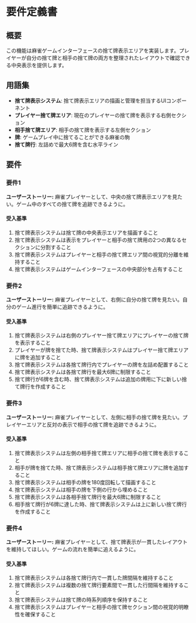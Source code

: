 # 要件定義書

## 概要

この機能は麻雀ゲームインターフェースの捨て牌表示エリアを実装します。プレイヤーが自分の捨て牌と相手の捨て牌の両方を整理されたレイアウトで確認できる中央表示を提供します。

## 用語集

- **捨て牌表示システム**: 捨て牌表示エリアの描画と管理を担当するUIコンポーネント
- **プレイヤー捨て牌エリア**: 現在のプレイヤーの捨て牌を表示する右側セクション
- **相手捨て牌エリア**: 相手の捨て牌を表示する左側セクション
- **牌**: ゲームプレイ中に捨てることができる麻雀の駒
- **捨て牌行**: 左詰めで最大6牌を含む水平ライン

## 要件

### 要件1

**ユーザーストーリー:** 麻雀プレイヤーとして、中央の捨て牌表示エリアを見たい。ゲーム中のすべての捨て牌を追跡できるように。

#### 受入基準

1. 捨て牌表示システムは捨て牌の中央表示エリアを描画すること
2. 捨て牌表示システムは表示をプレイヤーと相手の捨て牌用の2つの異なるセクションに分割すること
3. 捨て牌表示システムはプレイヤーと相手の捨て牌エリア間の視覚的分離を維持すること
4. 捨て牌表示システムはゲームインターフェースの中央部分を占有すること

### 要件2

**ユーザーストーリー:** 麻雀プレイヤーとして、右側に自分の捨て牌を見たい。自分のゲーム進行を簡単に追跡できるように。

#### 受入基準

1. 捨て牌表示システムは右側のプレイヤー捨て牌エリアにプレイヤーの捨て牌を表示すること
2. プレイヤーが牌を捨てた時、捨て牌表示システムはプレイヤー捨て牌エリアに牌を追加すること
3. 捨て牌表示システムは各捨て牌行内でプレイヤーの牌を左詰め配置すること
4. 捨て牌表示システムは各捨て牌行を最大6牌に制限すること
5. 捨て牌行が6牌を含む時、捨て牌表示システムは追加の牌用に下に新しい捨て牌行を作成すること

### 要件3

**ユーザーストーリー:** 麻雀プレイヤーとして、左側に相手の捨て牌を見たい。プレイヤーエリアと反対の表示で相手の捨て牌を追跡できるように。

#### 受入基準

1. 捨て牌表示システムは左側の相手捨て牌エリアに相手の捨て牌を表示すること
2. 相手が牌を捨てた時、捨て牌表示システムは相手捨て牌エリアに牌を追加すること
3. 捨て牌表示システムは相手の牌を180度回転して描画すること
4. 捨て牌表示システムは相手の牌を下側の行から埋めること
5. 捨て牌表示システムは各相手捨て牌行を最大6牌に制限すること
6. 相手捨て牌行が6牌に達した時、捨て牌表示システムは上に新しい捨て牌行を作成すること

### 要件4

**ユーザーストーリー:** 麻雀プレイヤーとして、捨て牌表示が一貫したレイアウトを維持してほしい。ゲームの流れを簡単に追えるように。

#### 受入基準

1. 捨て牌表示システムは各捨て牌行内で一貫した牌間隔を維持すること
2. 捨て牌表示システムは複数の捨て牌行要素間で一貫した行間隔を維持すること
3. 捨て牌表示システムは捨て牌の時系列順序を保持すること
4. 捨て牌表示システムはプレイヤーと相手の捨て牌セクション間の視覚的明瞭性を確保すること